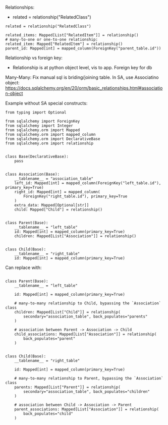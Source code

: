 Relationships:

- related = relationship("RelatedClass")

```
related = relationship("RelatedClass")

related_items: Mapped[List["RelatedItem"]] = relationship()
# many-to-one or one-to-one relationship:
related_item: Mapped["RelatedItem"] = relationship()
parent_id: Mapped[int] = mapped_column(ForeignKey("parent_table.id"))
```

Relationship vs foreign key:

- Relationship is at python object level, vis to app. Foreign key for db

Many-Many:
Fix manual sql is briding/joining table.
In SA, use Associatino object: https://docs.sqlalchemy.org/en/20/orm/basic_relationships.html#association-object

Example without SA special constructs:

```
from typing import Optional

from sqlalchemy import ForeignKey
from sqlalchemy import Integer
from sqlalchemy.orm import Mapped
from sqlalchemy.orm import mapped_column
from sqlalchemy.orm import DeclarativeBase
from sqlalchemy.orm import relationship


class Base(DeclarativeBase):
    pass


class Association(Base):
    __tablename__ = "association_table"
    left_id: Mapped[int] = mapped_column(ForeignKey("left_table.id"), primary_key=True)
    right_id: Mapped[int] = mapped_column(
        ForeignKey("right_table.id"), primary_key=True
    )
    extra_data: Mapped[Optional[str]]
    child: Mapped["Child"] = relationship()


class Parent(Base):
    __tablename__ = "left_table"
    id: Mapped[int] = mapped_column(primary_key=True)
    children: Mapped[List["Association"]] = relationship()


class Child(Base):
    __tablename__ = "right_table"
    id: Mapped[int] = mapped_column(primary_key=True)
```

Can replace with:

```

class Parent(Base):
    __tablename__ = "left_table"

    id: Mapped[int] = mapped_column(primary_key=True)

    # many-to-many relationship to Child, bypassing the `Association` class
    children: Mapped[List["Child"]] = relationship(
        secondary="association_table", back_populates="parents"
    )

    # association between Parent -> Association -> Child
    child_associations: Mapped[List["Association"]] = relationship(
        back_populates="parent"
    )


class Child(Base):
    __tablename__ = "right_table"

    id: Mapped[int] = mapped_column(primary_key=True)

    # many-to-many relationship to Parent, bypassing the `Association` class
    parents: Mapped[List["Parent"]] = relationship(
        secondary="association_table", back_populates="children"
    )

    # association between Child -> Association -> Parent
    parent_associations: Mapped[List["Association"]] = relationship(
        back_populates="child"
    )
```
